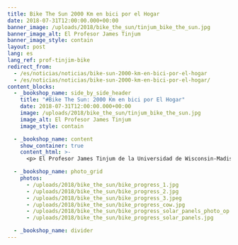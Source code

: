 ```yaml
---
title: Bike The Sun 2000 Km en bici por el Hogar
date: 2018-07-31T12:00:00.000+00:00
banner_image: /uploads/2018/bike_the_sun/tinjum_bike_the_sun.jpg
banner_image_alt: El Profesor James Tinjum
banner_image_style: contain
layout: post
lang: es
lang_ref: prof-tinjim-bike
redirect_from:
  - /es/noticias/noticias/bike-sun-2000-km-en-bici-por-el-hogar
  - /es/noticias/noticias/bike-sun-2000-km-en-bici-por-el-hogar/
content_blocks:
  - _bookshop_name: side_by_side_header
    title: "#Bike The Sun: 2000 Km en bici por El Hogar"
    date: 2018-07-31T12:00:00.000+00:00
    image: /uploads/2018/bike_the_sun/tinjum_bike_the_sun.jpg
    image_alt: El Profesor James Tinjum
    image_style: contain

  - _bookshop_name: content
    show_container: true
    content_html: >-
      <p> El Profesor James Tinjum de la Universidad de Wisconsin-Madison recorrió en bicicleta 2,000 km a través del Medio Oeste de los Estados Unidos. El objetivo de su viaje fue recaudar fondos para un sistema de energía solar en nuestro Hogar. El Hogar da las gracias al Profesor Tinjum por tan generosa iniciativa. Aún tienes tiempo para apoyar esta gran causa.</p>

  - _bookshop_name: photo_grid
    photos:
      - /uploads/2018/bike_the_sun/bike_progress_1.jpg
      - /uploads/2018/bike_the_sun/bike_progress_2.jpg
      - /uploads/2018/bike_the_sun/bike_progress_3.jpeg
      - /uploads/2018/bike_the_sun/bike_progress_cow.jpg
      - /uploads/2018/bike_the_sun/bike_progress_solar_panels_photo_op.jpg
      - /uploads/2018/bike_the_sun/bike_progress_solar_panels.jpg

  - _bookshop_name: divider
---
```

